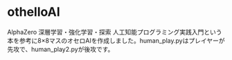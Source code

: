 # othelloAI
AlphaZero 深層学習・強化学習・探索 人工知能プログラミング実践入門という本を参考に8×8マスのオセロAIを作成しました。human_play.pyはプレイヤーが先攻で、human_play2.pyが後攻です。
